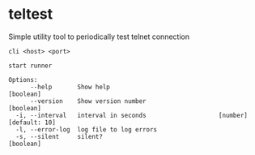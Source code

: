 # teltest
Simple utility tool to periodically test telnet connection
```
cli <host> <port>

start runner

Options:
      --help       Show help                                           [boolean]
      --version    Show version number                                 [boolean]
  -i, --interval   interval in seconds                    [number] [default: 10]
  -l, --error-log  log file to log errors
  -s, --silent     silent?                                             [boolean]
``` 